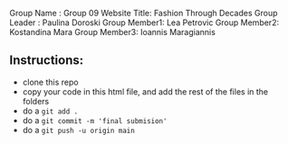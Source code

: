 Group Name   : Group 09
Website Title: Fashion Through Decades
Group Leader : Paulina Doroski
Group Member1: Lea Petrovic
Group Member2: Kostandina Mara
Group Member3: Ioannis Maragiannis

## Instructions:
- clone this repo
- copy your code in this html file, and add the rest of the files in the folders
- do a `git add .`
- do a `git commit -m 'final submision'`
- do a `git push -u origin main`